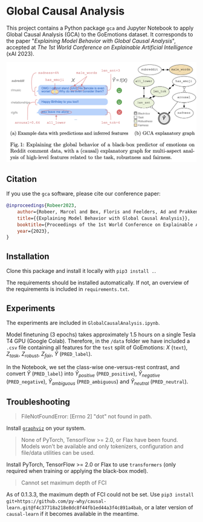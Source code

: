 # Global Causal Analysis
This project contains a Python package `gca` and Jupyter Notebook to apply Global Causal Analysis (GCA) to the GoEmotions dataset. It corresponds to the paper "_Explaining Model Behavior with Global Causal Analysis_", accepted at _The 1st World Conference on Explainable Artificial Intelligence_ (xAI 2023).

![Example dataset and GCA explanatory graph](example.png)

## Citation
If you use the `gca` software, please cite our conference paper:

```bibtex
@inproceedings{Robeer2023,
    author={Robeer, Marcel and Bex, Floris and Feelders, Ad and Prakken, Henry},
    title={{Explaining Model Behavior with Global Causal Analysis}},
    booktitle={Proceedings of the 1st World Conference on Explainable Artificial Intelligence},
    year={2023},
}
```

## Installation
Clone this package and install it locally with `pip3 install .`.

The requirements should be installed automatically. If not, an overview of the requirements is included in `requirements.txt`.

## Experiments
The experiments are included in `GlobalCausalAnalysis.ipynb`. 

Model finetuning (3 epochs) takes approximately 1.5 hours on a single Tesla T4 GPU (Google Colab). Therefore, in the `/data` folder we have included a `.csv` file containing all features for the `test` split of GoEmotions: $X$ (`text`), $Z_{task}$, $Z_{robust}$, $Z_{fair}$, $\hat{Y}$ (`PRED_label`).

In the Notebook, we set the class-wise one-versus-rest contrast, and convert $\hat{Y}$ (`PRED_label`) into $\hat{Y}_{positive}$ (`PRED_positive`), $\hat{Y}_{negative}$ (`PRED_negative`), $\hat{Y}_{ambiguous}$ (`PRED_ambiguous`) and $\hat{Y}_{neutral}$ (`PRED_neutral`).

## Troubleshooting
> FileNotFoundError: [Errno 2] "dot" not found in path.

Install [`graphviz`](https://graphviz.org/download/) on your system.

> None of PyTorch, TensorFlow >= 2.0, or Flax have been found. Models won't be available and only tokenizers, configuration and file/data utilities can be used.

Install PyTorch, TensorFlow >= 2.0 or Flax to use `transformers` (only required when training or applying the black-box model).

> Cannot set maximum depth of FCI

As of 0.1.3.3, the maximum depth of FCI could not be set. Use `pip3 install git+https://github.com/py-why/causal-learn.git@f4c37718a218e8dc8f44fb1ed44a3f4c891a4bab`, or a later version of `causal-learn` if it becomes available in the meantime.
